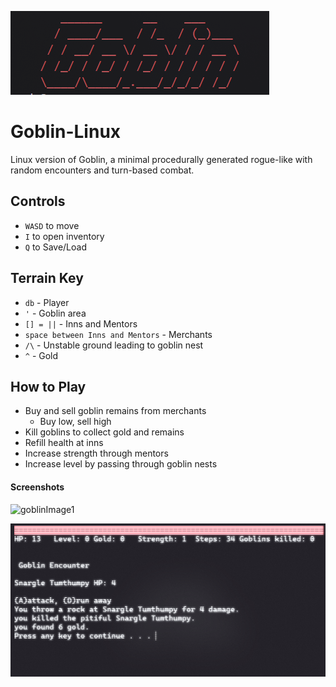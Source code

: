 ![image1](https://github.com/bearmade/Goblin-Linux/blob/main/img/goblinTitle.png)

# Goblin-Linux
Linux version of Goblin, a minimal procedurally generated rogue-like with random encounters and turn-based combat.

## Controls
- ``` WASD ``` to move
- ``` I ``` to open inventory
- ``` Q ``` to Save/Load

## Terrain Key
- ``` db ``` - Player
- ``` ' ``` - Goblin area
- ``` [] = || ``` - Inns and Mentors
- ``` space between Inns and Mentors ``` - Merchants
- ``` /\ ``` - Unstable ground leading to goblin nest
- ``` ^ ``` - Gold 

## How to Play
- Buy and sell goblin remains from merchants
    - Buy low, sell high
- Kill goblins to collect gold and remains
- Refill health at inns
- Increase strength through mentors
- Increase level by passing through goblin nests
  


#### Screenshots

![goblinImage1](https://github.com/user-attachments/assets/3918416c-991a-4130-811a-21a1d3d4734e)

![image1](https://github.com/bearmade/Goblin-Linux/blob/main/img/goblinImage2.png)
